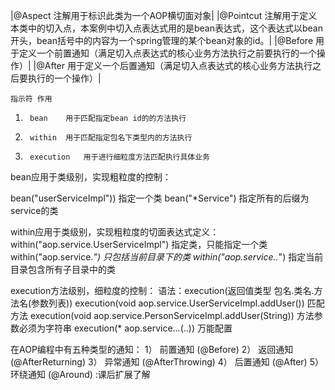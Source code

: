 |@Aspect 注解用于标识此类为一个AOP横切面对象|
|@Pointcut 注解用于定义本类中的切入点，本案例中切入点表达式用的是bean表达式，这个表达式以bean开头，bean括号中的内容为一个spring管理的某个bean对象的id。|
|@Before 用于定义一个前置通知（满足切入点表达式的核心业务方法执行之前要执行的一个操作）|
|@After  用于定义一个后置通知（满足切入点表达式的核心业务方法执行之后要执行的一个操作）|

	指示符	作用
1.		bean	用于匹配指定bean id的的方法执行
2.		within	用于匹配指定包名下类型内的方法执行
3.		execution	用于进行细粒度方法匹配执行具体业务

bean应用于类级别，实现粗粒度的控制：

bean("userServiceImpl"))	指定一个类
bean("*Service")	指定所有的后缀为service的类


within应用于类级别，实现粗粒度的切面表达式定义：
within("aop.service.UserServiceImpl")	指定类，只能指定一个类
within("aop.service.*")	只包括当前目录下的类
within("aop.service..*")	指定当前目录包含所有子目录中的类


execution方法级别，细粒度的控制：
语法：execution(返回值类型 包名.类名.方法名(参数列表))
execution(void aop.service.UserServiceImpl.addUser())	匹配方法
execution(void aop.service.PersonServiceImpl.addUser(String))	方法参数必须为字符串
execution(* aop.service..*.*(..))	万能配置



在AOP编程中有五种类型的通知：
1）	前置通知 (@Before)
2）	返回通知 (@AfterReturning)
3）	异常通知 (@AfterThrowing)
4）	后置通知 (@After) 
5）	环绕通知 (@Around) :课后扩展了解

